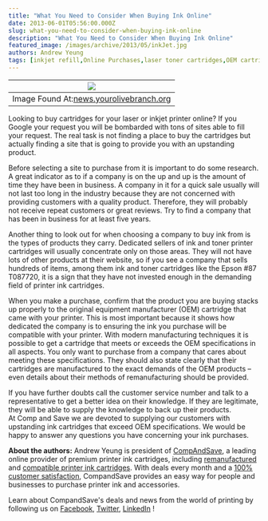 ```yaml
---
title: "What You Need to Consider When Buying Ink Online"
date: 2013-06-01T05:56:00.000Z
slug: what-you-need-to-consider-when-buying-ink-online
description: "What You Need to Consider When Buying Ink Online"
featured_image: /images/archive/2013/05/inkJet.jpg
authors: Andrew Yeung
tags: [inkjet refill,Online Purchases,laser toner cartridges,OEM cartridges,Research]
---
```


| [![](/blog/images/inkJet.jpg)](/blog/images/inkJet.jpg)                                                                                                     |
| ------------------------------------------------------------------------------------------------------------------------------------------------------ |
| Image Found At:[news.yourolivebranch.org](https://news.yourolivebranch.org/2011/06/29/inkjet-printing-could-change-the-face-of-solar-energy-industry/) |

Looking to buy cartridges for your laser or inkjet printer online? If you Google your request you will be bombarded with tons of sites able to fill your request. The real task is not finding a place to buy the cartridges but actually finding a site that is going to provide you with an upstanding product.   
  
Before selecting a site to purchase from it is important to do some research. A great indicator as to if a company is on the up and up is the amount of time they have been in business. A company in it for a quick sale usually will not last too long in the industry because they are not concerned with providing customers with a quality product. Therefore, they will probably not receive repeat customers or great reviews. Try to find a company that has been in business for at least five years.   
  
  
Another thing to look out for when choosing a company to buy ink from is the types of products they carry. Dedicated sellers of ink and toner printer cartridges will usually concentrate only on those areas. They will not have lots of other products at their website, so if you see a company that sells hundreds of items, among them ink and toner cartridges like the Epson #87 T087720, it is a sign that they have not invested enough in the demanding field of printer ink cartridges.  
  
When you make a purchase, confirm that the product you are buying stacks up properly to the original equipment manufacturer (OEM) cartridge that came with your printer. This is most important because it shows how dedicated the company is to ensuring the ink you purchase will be compatible with your printer. With modern manufacturing techniques it is possible to get a cartridge that meets or exceeds the OEM specifications in all aspects. You only want to purchase from a company that cares about meeting these specifications. They should also state clearly that their cartridges are manufactured to the exact demands of the OEM products – even details about their methods of remanufacturing should be provided.   
  
If you have further doubts call the customer service number and talk to a representative to get a better idea on their knowledge. If they are legitimate, they will be able to supply the knowledge to back up their products.   
At Comp and Save we are devoted to supplying our customers with upstanding ink cartridges that exceed OEM specifications. We would be happy to answer any questions you have concerning your ink purchases.   
  
  
**About the authors:** Andrew Yeung is president of [CompAndSave](https://www.compandsave.com/), a leading online provider of premium printer ink cartridges, including [remanufactured](https://www.compandsave.com/help) and [compatible printer ink cartridges](https://www.compandsave.com/help). With deals every month and a [100% customer satisfaction](https://www.compandsave.com/help), CompandSave provides an easy way for people and businesses to purchase printer ink and accessories.  
  
Learn about CompandSave's deals and news from the world of printing by following us on [Facebook](https://www.facebook.com/compandsave.ink), [Twitter](https://twitter.com/compandsave), [LinkedIn](https://www.linkedin.com) !